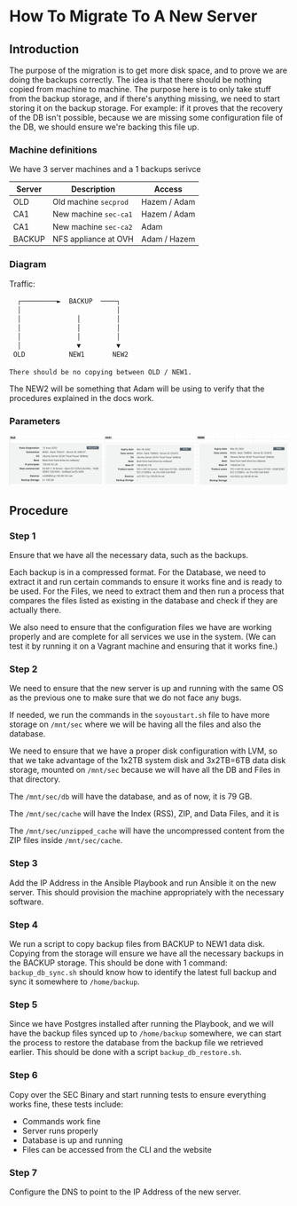 # How To Migrate To A New Server

## Introduction

The purpose of the migration is to get more disk space, and to prove we are
doing the backups correctly.
The idea is that there should be nothing copied from machine to machine.
The purpose here is to only take stuff from the backup storage, and if there's
anything missing, we need to start storing it on the backup storage.
For example: if it proves that the recovery of the DB isn't possible, because
we are missing some configuration file of the DB, we should ensure we're backing
this file up.

### Machine definitions

We have 3 server machines and a 1 backups serivce

| Server | Description | Access |
| --- | ----------- | ---- |
| OLD | Old machine `secprod` | Hazem / Adam |
| CA1 | New machine `sec-ca1` | Hazem / Adam |
| CA1 | New machine `sec-ca2` | Adam |
| BACKUP | NFS appliance at OVH  | Adam / Hazem |

### Diagram

Traffic:
```
  ┌─────────►  BACKUP  ────┐
  │                        │
  │              │         │
  │              │         │
  │              │         │
  │              ▼         ▼
 OLD           NEW1       NEW2

There should be no copying between OLD / NEW1.

```

The NEW2 will be something that Adam will be using to verify that the procedures explained in the docs work.

### Parameters

![OVH servers](sec_servers.png)


## Procedure 

### Step 1

Ensure that we have all the necessary data, such as the backups. 

Each backup is in a compressed format. For the Database, we need to extract it and run certain commands to ensure it works fine and is ready to be used. For the Files, we need to extract them and then run a process that compares the files listed as existing in the database and check if they are actually there.

We also need to ensure that the configuration files we have are working properly and are complete for all services we use in the system. (We can test it by running it on a Vagrant machine and ensuring that it works fine.)

### Step 2

We need to ensure that the new server is up and running with the same OS as the previous one to make sure that we do not face any bugs.

If needed, we run the commands in the `soyoustart.sh` file to have more storage on `/mnt/sec` where we will be having all the files and also the database.

We need to ensure that we have a proper disk configuration with LVM, so that we take advantage of the 1x2TB system disk and 3x2TB=6TB data disk storage, mounted on `/mnt/sec` because we will have all the DB and Files in that directory.

The `/mnt/sec/db` will have the database, and as of now, it is 79 GB.

The `/mnt/sec/cache` will have the Index (RSS), ZIP, and Data Files, and it is 

The `/mnt/sec/unzipped_cache` will have the uncompressed content from the ZIP files inside `/mnt/sec/cache`.

### Step 3

Add the IP Address in the Ansible Playbook and run Ansible it on the new server.
This should provision the machine appropriately with the necessary software.

### Step 4

We run a script to copy backup files from BACKUP to NEW1 data disk.
Copying from the storage will ensure we have all the necessary backups in the BACKUP storage.
This should be done with 1 command: `backup_db_sync.sh`  should know how to identify
the latest full backup and sync it somewhere to `/home/backup`.

### Step 5

Since we have Postgres installed after running the Playbook, and we will have
the backup files synced up to `/home/backup` somewhere, we can start the process to restore the database from the backup file we retrieved earlier.
This should be done with a script `backup_db_restore.sh`.

### Step 6

Copy over the SEC Binary and start running tests to ensure everything works fine, these tests include:
- Commands work fine
- Server runs properly
- Database is up and running
- Files can be accessed from the CLI and the website

### Step 7
Configure the DNS to point to the IP Address of the new server.
